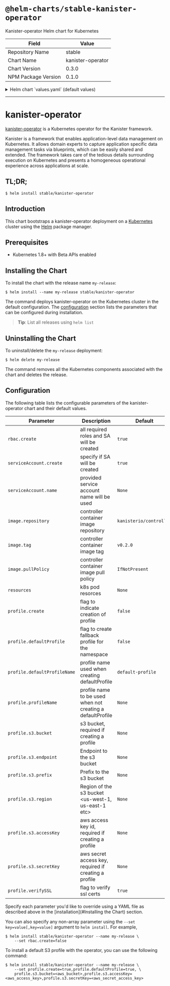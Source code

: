 # `@helm-charts/stable-kanister-operator`

Kanister-operator Helm chart for Kubernetes

| Field               | Value             |
| ------------------- | ----------------- |
| Repository Name     | stable            |
| Chart Name          | kanister-operator |
| Chart Version       | 0.3.0             |
| NPM Package Version | 0.1.0             |

<details>

<summary>Helm chart `values.yaml` (default values)</summary>

```yaml
# Default values for kanister-operator.
# This is a YAML-formatted file.
# Declare variables to be passed into your templates.
image:
  repository: kanisterio/controller
  tag: 0.10.0
  pullPolicy: IfNotPresent
rbac:
  create: true
serviceAccount:
  create: true
  name:
# Configuration for the kanister profile dependency chart
profile:
  create: false
  # Used to indicate whether to create a default profile
  defaultProfile: false
  # Profile name used when defaultProfile is true
  defaultProfileName: default-profile
  # If not creating a defaultProfile, should set the profile name
  profileName:

resources:
# We usually recommend not to specify default resources and to leave this as a conscious
# choice for the user. This also increases chances charts run on environments with little
# resources, such as Minikube. If you do want to specify resources, uncomment the following
# lines, adjust them as necessary, and remove the curly braces after 'resources:'.
# limits:
#  cpu: 100m
#  memory: 128Mi
# requests:
#  cpu: 100m
#  memory: 128Mi
```

</details>

---

# kanister-operator

[kanister-operator](https://github.com/kanisterio/kanister) is a Kubernetes operator for the Kanister framework.

Kanister is a framework that enables application-level data management on Kubernetes. It allows domain experts to capture application specific data management tasks via blueprints, which can be easily shared and extended. The framework takes care of the tedious details surrounding execution on Kubernetes and presents a homogeneous operational experience across applications at scale.

## TL;DR;

```console
$ helm install stable/kanister-operator
```

## Introduction

This chart bootstraps a kanister-operator deployment on a [Kubernetes](http://kubernetes.io) cluster using the [Helm](https://helm.sh) package manager.

## Prerequisites

- Kubernetes 1.8+ with Beta APIs enabled

## Installing the Chart

To install the chart with the release name `my-release`:

```console
$ helm install --name my-release stable/kanister-operator
```

The command deploys kanister-operator on the Kubernetes cluster in the default configuration. The [configuration](#configuration) section lists the parameters that can be configured during installation.

> **Tip**: List all releases using `helm list`

## Uninstalling the Chart

To uninstall/delete the `my-release` deployment:

```console
$ helm delete my-release
```

The command removes all the Kubernetes components associated with the chart and deletes the release.

## Configuration

The following table lists the configurable parameters of the kanister-operator chart and their default values.

| Parameter                    | Description                                                | Default                 |
| ---------------------------- | ---------------------------------------------------------- | ----------------------- |
| `rbac.create`                | all required roles and SA will be created                  | `true`                  |
| `serviceAccount.create`      | specify if SA will be created                              | `true`                  |
| `serviceAccount.name`        | provided service account name will be used                 | `None`                  |
| `image.repository`           | controller container image repository                      | `kanisterio/controller` |
| `image.tag`                  | controller container image tag                             | `v0.2.0`                |
| `image.pullPolicy`           | controller container image pull policy                     | `IfNotPresent`          |
| `resources`                  | k8s pod resorces                                           | `None`                  |
| `profile.create`             | flag to indicate creation of profile                       | `false`                 |
| `profile.defaultProfile`     | flag to create fallback profile for the namespace          | `false`                 |
| `profile.defaultProfileName` | profile name used when creating defaultProfile             | `default-profile`       |
| `profile.profileName`        | profile name to be used when not creating a defaultProfile | `None`                  |
| `profile.s3.bucket`          | s3 bucket, required if creating a profile                  | `None`                  |
| `profile.s3.endpoint`        | Endpoint to the s3 bucket                                  | `None`                  |
| `profile.s3.prefix`          | Prefix to the s3 bucket                                    | `None`                  |
| `profile.s3.region`          | Region of the s3 bucket <us-west-1, us-east-1 etc>         | `None`                  |
| `profile.s3.accessKey`       | aws access key id, required if creating a profile          | `None`                  |
| `profile.s3.secretKey`       | aws secret access key, required if creating a profile      | `None`                  |
| `profile.verifySSL`          | flag to verify ssl certs                                   | `true`                  |

Specify each parameter you'd like to override using a YAML file as described above in the [installation](#Installing the Chart) section.

You can also specify any non-array parameter using the `--set key=value[,key=value]` argument to `helm install`. For example,

```console
$ helm install stable/kanister-operator --name my-release \
    --set rbac.create=false
```

To install a default S3 profile with the operator, you can use the following command:

```console
$ helm install stable/kanister-operator --name my-release \
    --set profile.create=true,profile.defaultProfile=true, \
    profile.s3.bucket=<aws_bucket>,profile.s3.accessKey=<aws_access_key>,profile.s3.secretKey=<aws_secret_access_key>
```
